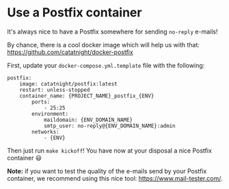 # Use a Postfix container

It's always nice to have a Postfix somewhere for sending `no-reply` e-mails!

By chance, there is a cool docker image which will help us with that: https://github.com/catatnight/docker-postfix

First, update your `docker-compose.yml.template` file with the following:

```
postfix:
    image: catatnight/postfix:latest
    restart: unless-stopped
    container_name: {PROJECT_NAME}_postfix_{ENV}
        ports:
            - 25:25
        environment:
            maildomain: {ENV_DOMAIN_NAME}
            smtp_user: no-reply@{ENV_DOMAIN_NAME}:admin
        networks:
            - {ENV}
```

Then just run `make kickoff`! You have now at your disposal a nice Postfix container :smiley:

**Note:** if you want to test the quality of the e-mails send by your Postfix container, we recommend using this nice tool: https://www.mail-tester.com/.